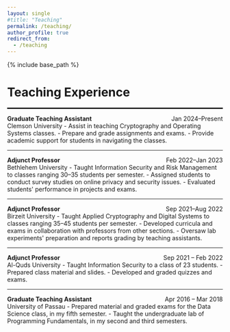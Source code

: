 ```yaml
---
layout: single
#title: "Teaching"
permalink: /teaching/
author_profile: true
redirect_from:
  - /teaching
---
```


{% include base_path %}
  
  
Teaching Experience
======
<hr style="border: 1px solid;">

<div style="display: flex; justify-content: space-between;">
  <strong>Graduate Teaching Assistant</strong><span>Jan 2024–Present</span>
  </div>
Clemson University
- Assist in teaching Cryptography and Operating Systems classes.
- Prepare and grade assignments and exams.
- Provide academic support for students in navigating the classes.
<hr>

<div style="display: flex; justify-content: space-between;">
  <strong>Adjunct Professor</strong><span>Feb 2022–Jan 2023</span>
</div>
Bethlehem University
- Taught Information Security and Risk Management to classes ranging 30–35 students per semester.
- Assigned students to conduct survey studies on online privacy and security issues.
- Evaluated students' performance in projects and exams.
<hr>

<div style="display: flex; justify-content: space-between;">
  <strong>Adjunct Professor</strong><span>Sep 2021–Aug 2022</span>
</div>
Birzeit University
- Taught Applied Cryptography and Digital Systems to classes ranging 35–45 students per semester.
- Developed curricula and exams in collaboration with professors from other sections.
- Oversaw lab experiments' preparation and reports grading by teaching assistants.
<hr>

<div style="display: flex; justify-content: space-between;">
  <strong>Adjunct Professor</strong><span>Sep 2021 – Feb 2022</span>
</div>
Al-Quds University
- Taught Information Security to a class of 23 students.
- Prepared class material and slides.
- Developed and graded quizzes and exams.
<hr>

<div style="display: flex; justify-content: space-between;">
  <strong> Graduate Teaching Assistant</strong><span>Apr 2016 – Mar 2018</span>
</div>
University of Passau  
- Prepared material and graded exams for the Data Science class, in my fifth semester.
- Taught the undergraduate lab of Programming Fundamentals, in my second and third semesters.
  
